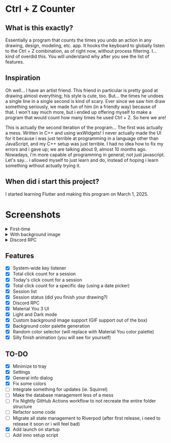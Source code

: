 # Ctrl + Z Counter

## What is this exactly?
Essentially a program that counts the times you undo an action in any drawing, design, modeling, etc. app.
It hooks the keyboard to globally listen to the Ctrl + Z combination, as of right now, without process filtering. 
I... kind of overdid this. You will understand why after you see the list of features.

## Inspiration
Oh well... I have an artist friend. This friend in particular is pretty good at drawing almost everything; his style is cute, too. But... the times he undoes a single line in a single second is kind of scary. Ever since we saw him draw something seriously, we made fun of him (in a friendly way) because of that. I won't say much more, but i ended up offering myself to make a program that would count how many times he used Ctrl + Z. So here we are!

This is actually the second iteration of the program... The first was actually a mess. Written in C++ and using wxWidgets! I never actually made the UI for it because i was just terrible at programming in a language other than JavaScript, and my C++ setup was just terrible. I had no idea how to fix my errors and i gave up; we are talking about 9, almost 10 months ago.
Nowadays, i'm more capable of programming in general; not just javascript. Let's say... i allowed myself to just learn and do, instead of hoping i learn something without actually trying it.

## When did i start this project?
I started learning Flutter and making this program on March 1, 2025. 

# Screenshots

<details>
    <summary>First-time</summary>

### Dark
![First time - Dark](screenshots/first_time_dark.png)

### Light
![First time - Light](screenshots/first_time_light.png)

</details>

<details>
    <summary>With background image</summary>  

### Dark
![Background - Dark](screenshots/background_dark.png)

### Light
![Background - Light](screenshots/background_light.png)

### Dark 2
![Background - Dark 2](screenshots/background_dark_2.png)

</details>

<details>
    <summary>Discord RPC</summary>

![Discord RPC](screenshots/discord_rpc.png)
</details>

## Features
- [x] System-wide key listener
- [x] Total click count for a session
- [x] Today's click count for a session
- [x] Total click count for a specific day (using a date picker)
- [x] Session list
- [x] Session status (did you finish your drawing?)
- [x] Discord RPC
- [x] Material You 3 UI
- [x] Light and Dark mode
- [x] Custom background image support (GIF support out of the box)
- [x] Background color palette generation
- [x] Random color selector (will replace with Material You color palette)
- [x] Silly finish animation (you will see for yourself)

## TO-DO

- [x] Minimize to tray
- [x] Settings
- [x] General info dialog
- [x] Fix some colors
- [ ] Integrate something for updates (ie. Squirrel)
- [ ] Make the database management less of a mess
- [ ] Fix Nightly GitHub Actions workflow to not recreate the entire folder structure
- [ ] Refactor some code
- [ ] Migrate all state management to Riverpod (after first release, i need to release it soon or i will feel bad)
- [x] Add launch on startup
- [ ] Add inno setup script